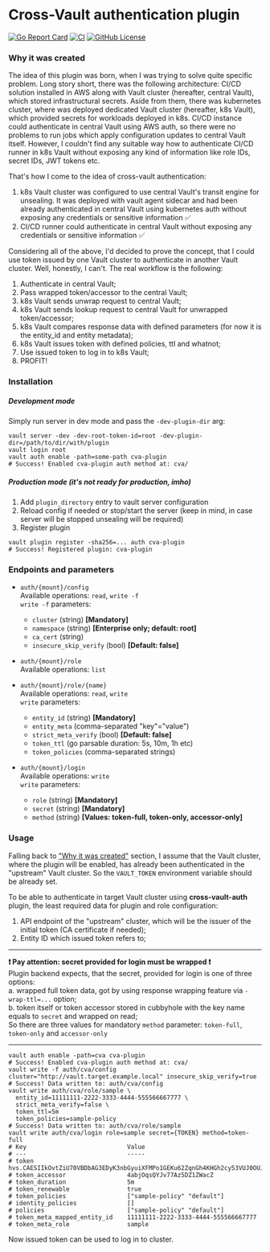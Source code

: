 # Cross-Vault authentication plugin

[![Go Report Card](https://goreportcard.com/badge/github.com/brongineer/cross-vault-auth-plugin)](https://goreportcard.com/report/github.com/brongineer/cross-vault-auth-plugin)
[![CI](https://github.com/BROngineer/cross-vault-auth-plugin/actions/workflows/pipeline.yml/badge.svg)](https://github.com/BROngineer/cross-vault-auth-plugin/actions/workflows/pipeline.yml)
[![GitHub License](https://img.shields.io/static/v1?label=License&message=MIT&color=blue)](LICENSE)

### Why it was created

The idea of this plugin was born, when I was trying to solve quite specific problem. Long story short, there was the 
following architecture: CI/CD solution installed in AWS along with Vault cluster (hereafter, central Vault), 
which stored infrastructural secrets. Aside from them, there was kubernetes cluster, where was deployed dedicated 
Vault cluster (hereafter, k8s Vault), which provided secrets for workloads deployed in k8s. CI/CD instance could 
authenticate in central Vault using AWS auth, so there were no problems to run jobs which apply configuration 
updates to central Vault itself. However, I couldn't find any suitable way how to authenticate CI/CD runner in k8s 
Vault without exposing any kind of information like role IDs, secret IDs, JWT tokens etc.

That's how I come to the idea of cross-vault authentication: 
1. k8s Vault cluster was configured to use central Vault's transit engine for unsealing. It was deployed with vault 
   agent sidecar and had been already authenticated in central Vault using kubernetes auth without exposing any 
   credentials or sensitive information :white_check_mark:
2. CI/CD runner could authenticate in central Vault without exposing any credentials or sensitive information :white_check_mark:

Considering all of the above, I'd decided to prove the concept, that I could use token issued by one Vault cluster 
to authenticate in another Vault cluster. Well, honestly, I can't. The real workflow is the following:
1. Authenticate in central Vault;
2. Pass wrapped token/accessor to the central Vault;
3. k8s Vault sends unwrap request to central Vault;
4. k8s Vault sends lookup request to central Vault for unwrapped token/accessor;
5. k8s Vault compares response data with defined parameters (for now it is the entity_id and entity metadata);
6. k8s Vault issues token with defined policies, ttl and whatnot;
7. Use issued token to log in to k8s Vault;
8. PROFIT!

### Installation

##### Development mode

Simply run server in dev mode and pass the `-dev-plugin-dir` arg:
```shell
vault server -dev -dev-root-token-id=root -dev-plugin-dir=/path/to/dir/with/plugin
vault login root
vault auth enable -path=some-path cva-plugin
# Success! Enabled cva-plugin auth method at: cva/
```

##### Production mode (it's not ready for production, imho)

1. Add `plugin_directory` entry to vault server configuration
2. Reload config if needed or stop/start the server (keep in mind, in case server will be stopped unsealing will be 
   required)
3. Register plugin
```shell
vault plugin register -sha256=... auth cva-plugin
# Success! Registered plugin: cva-plugin
```

### Endpoints and parameters

- `auth/{mount}/config`  
Available operations: `read`, `write -f`  
`write -f` parameters:
  - `cluster` (string) __[Mandatory]__
  - `namespace` (string) __[Enterprise only; default: root]__
  - `ca_cert` (string)
  - `insecure_skip_verify` (bool) __[Default: false]__


- `auth/{mount}/role`  
Available operations: `list`  


- `auth/{mount}/role/{name}`  
Available operations: `read`, `write`  
`write` parameters:
  - `entity_id` (string) __[Mandatory]__
  - `entity_meta` (comma-separated "key"="value")
  - `strict_meta_verify` (bool) __[Default: false]__
  - `token_ttl` (go parsable duration: 5s, 10m, 1h etc)
  - `token_policies` (comma-separated strings)


- `auth/{mount}/login`  
Available operations: `write`  
`write` parameters:
  - `role` (string) __[Mandatory]__
  - `secret` (string) __[Mandatory]__
  - `method` (string) __[Values: token-full, token-only, accessor-only]__

### Usage

Falling back to ["Why it was created"](#why-it-was-created) section, I assume that the Vault cluster, where the 
plugin will be enabled, has already been authenticated in the "upstream" Vault cluster. So the `VAULT_TOKEN` 
environment variable should be already set.

To be able to authenticate in target Vault cluster using __cross-vault-auth__ plugin, the least required data for 
plugin and role configuration:
1. API endpoint of the "upstream" cluster, which will be the issuer of the initial token (CA certificate if needed);
2. Entity ID which issued token refers to;

---

__❗ Pay attention:  secret provided for login must be wrapped ❗__  
Plugin backend expects, that the secret, provided for login is one of three options:  
a. wrapped full token data, got by using response wrapping feature via `-wrap-ttl=...` option;  
b. token itself or token accessor stored in cubbyhole with the key name equals to `secret` and wrapped on read;  
So there are three values for mandatory `method` parameter: `token-full`, `token-only` and `accessor-only`

---

```shell
vault auth enable -path=cva cva-plugin
# Success! Enabled cva-plugin auth method at: cva/
vault write -f auth/cva/config cluster="http://vault.target.example.local" insecure_skip_verify=true
# Success! Data written to: auth/cva/config
vault write auth/cva/role/sample \
  entity_id=11111111-2222-3333-4444-555566667777 \
  strict_meta_verify=false \
  token_ttl=5m
  token_policies=sample-policy
# Success! Data written to: auth/cva/role/sample
vault write auth/cva/login role=sample secret={TOKEN} method=token-full
# Key                            Value
# ---                            -----
# token                          hvs.CAESIIkOvtZiU70VBDbAG3EDyK3nbGyuiXFMPo1GEKu62ZqnGh4KHGh2cy53VUJ0OUJuMDM4ZU80cWlHN0RTY1N0Tzk
# token_accessor                 4abjOqsQYJv77Az5DZ1ZWacZ
# token_duration                 5m
# token_renewable                true
# token_policies                 ["sample-policy" "default"]
# identity_policies              []
# policies                       ["sample-policy" "default"]
# token_meta_mapped_entity_id    11111111-2222-3333-4444-555566667777
# token_meta_role                sample
```
Now issued token can be used to log in to cluster.
